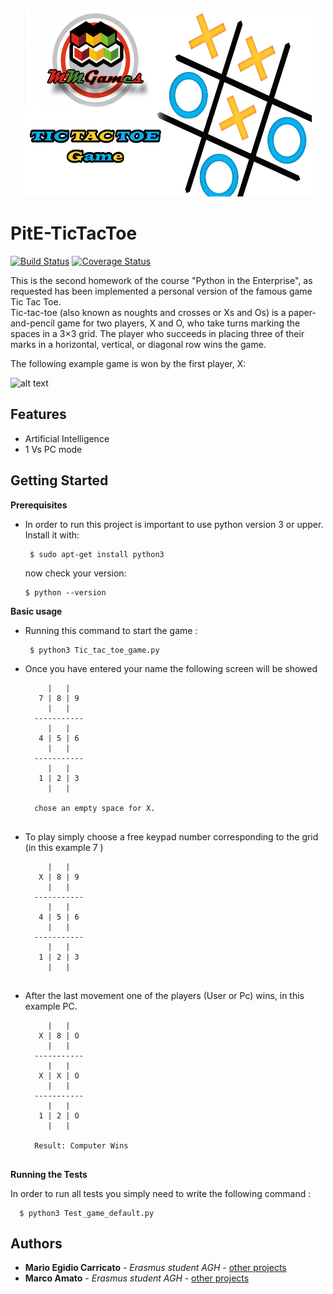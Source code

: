 <p align="center">
  <img width="460" height="300" src="https://github.com/Mario181091/Mario_content/blob/master/Senza%20titolo-3.jpg">
</p>

# PitE-TicTacToe
 
 [![Build Status](https://travis-ci.org/mark91m12/PitE-TicTacToe.svg?branch=master)](https://travis-ci.org/mark91m12/PitE-TicTacToe)     [![Coverage Status](https://coveralls.io/repos/github/mark91m12/PitE-TicTacToe/badge.svg?branch=master)](https://coveralls.io/github/mark91m12/PitE-TicTacToe?branch=master)
 
This is the second homework of the course "Python in the Enterprise", as requested has been implemented a personal version of the famous game Tic Tac Toe.    
Tic-tac-toe (also known as noughts and crosses or Xs and Os) is a paper-and-pencil game for two players, X and O, who take turns marking the spaces in a 3×3 grid. The player who succeeds in placing three of their marks in a horizontal, vertical, or diagonal row wins the game.

The following example game is won by the first player, X:

![alt text]( https://upload.wikimedia.org/wikipedia/commons/1/1b/Tic-tac-toe-game-1.svg)

## Features

* Artificial Intelligence
* 1 Vs PC mode

## Getting Started

**Prerequisites**
* In order to run this project is important to use python version 3 or upper.                                                    
  Install it with:
  
  ```shell
   $ sudo apt-get install python3
  ```
  now check your version: 
  ```shell
  $ python --version
  ```

**Basic usage**
* Running this command to start the game : 

  ```shell
   $ python3 Tic_tac_toe_game.py
  ```
  
* Once you have entered your name the following screen will be showed  
  
  ```
       |   |   
     7 | 8 | 9  
       |   |   
    -----------
       |   |   
     4 | 5 | 6  
       |   |   
    -----------
       |   |   
     1 | 2 | 3  
       |   |   
    
    chose an empty space for X.            
   
  ```
  
* To play simply choose a free keypad number corresponding to the grid (in this example 7 )

  ```
       |   |   
     X | 8 | 9  
       |   |   
    -----------
       |   |   
     4 | 5 | 6  
       |   |   
    -----------
       |   |   
     1 | 2 | 3  
       |   |    
      
  ```
* After the last movement one of the players (User or Pc) wins, in this example PC. 

  ```
       |   |   
     X | 8 | O  
       |   |   
    -----------
       |   |   
     X | X | O  
       |   |   
    -----------
       |   |   
     1 | 2 | O  
       |   |    
      
    Result: Computer Wins  
    
  ```
**Running the Tests**

In order to run all tests you simply need to write the following command :
  ```shell
    $ python3 Test_game_default.py
  ```

  
## Authors

* **Mario Egidio Carricato** - *Erasmus student AGH* - [other projects](https://github.com/mario181091)
* **Marco Amato** - *Erasmus student AGH* - [other projects](https://github.com/mark91m12)
